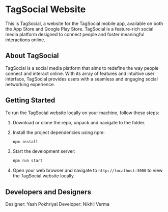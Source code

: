 # TagSocial Website

This is TagSocial, a website for the TagSocial mobile app, available on both the App Store and Google Play Store. TagSocial is a feature-rich social media platform designed to connect people and foster meaningful interactions online.

## About TagSocial

TagSocial is a social media platform that aims to redefine the way people connect and interact online. With its array of features and intuitive user interface, TagSocial provides users with a seamless and engaging social networking experience. 

## Getting Started

To run the TagSocial website locally on your machine, follow these steps:
1. Download or clone the repo, unpack and navigate to the folder.

2. Install the project dependencies using npm:
   ```bash
   npm install
   ```

3. Start the development server:
   ```bash
   npm run start
   ```

4. Open your web browser and navigate to `http://localhost:3000` to view the TagSocial website locally.

## Developers and Designers
Designer: Yash Pokhriyal
Developer: Nikhil Verma



